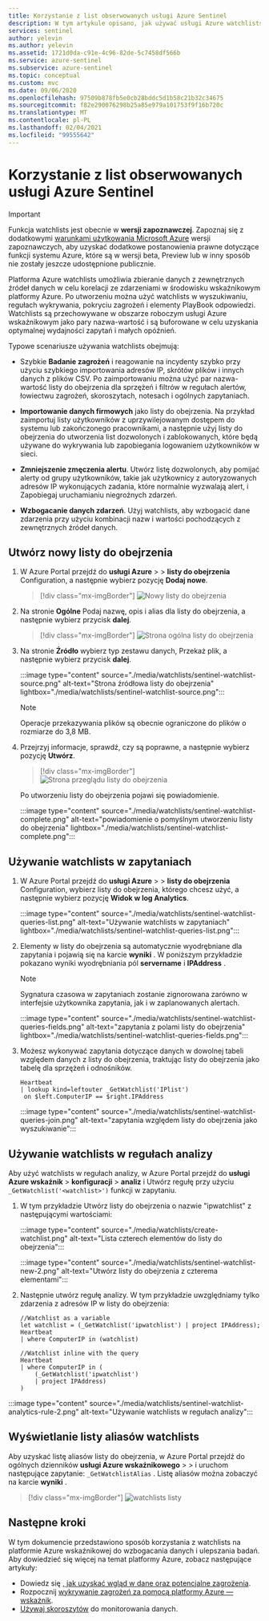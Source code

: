 ```yaml
---
title: Korzystanie z list obserwowanych usługi Azure Sentinel
description: W tym artykule opisano, jak używać usługi Azure watchlists do badania zagrożeń, importowania danych firmowych, tworzenia list dozwolonych i wzbogacania danych zdarzeń.
services: sentinel
author: yelevin
ms.author: yelevin
ms.assetid: 1721d0da-c91e-4c96-82de-5c7458df566b
ms.service: azure-sentinel
ms.subservice: azure-sentinel
ms.topic: conceptual
ms.custom: mvc
ms.date: 09/06/2020
ms.openlocfilehash: 97509b878fb5e0cb28bddc5d1b58c21b32c34675
ms.sourcegitcommit: f82e290076298b25a85e979a101753f9f16b720c
ms.translationtype: MT
ms.contentlocale: pl-PL
ms.lasthandoff: 02/04/2021
ms.locfileid: "99555642"
---
```

# <a name="use-azure-sentinel-watchlists"></a>Korzystanie z list obserwowanych usługi Azure Sentinel

> [!IMPORTANT]
> Funkcja watchlists jest obecnie w **wersji zapoznawczej**. Zapoznaj się z dodatkowymi [warunkami użytkowania Microsoft Azure](https://azure.microsoft.com/support/legal/preview-supplemental-terms/) wersji zapoznawczych, aby uzyskać dodatkowe postanowienia prawne dotyczące funkcji systemu Azure, które są w wersji beta, Preview lub w inny sposób nie zostały jeszcze udostępnione publicznie.

Platforma Azure watchlists umożliwia zbieranie danych z zewnętrznych źródeł danych w celu korelacji ze zdarzeniami w środowisku wskaźnikowym platformy Azure. Po utworzeniu można użyć watchlists w wyszukiwaniu, regułach wykrywania, pokryciu zagrożeń i elementy PlayBook odpowiedzi. Watchlists są przechowywane w obszarze roboczym usługi Azure wskaźnikowym jako pary nazwa-wartość i są buforowane w celu uzyskania optymalnej wydajności zapytań i małych opóźnień.

Typowe scenariusze używania watchlists obejmują:

- Szybkie **Badanie zagrożeń** i reagowanie na incydenty szybko przy użyciu szybkiego importowania adresów IP, skrótów plików i innych danych z plików CSV. Po zaimportowaniu można użyć par nazwa-wartość listy do obejrzenia dla sprzężeń i filtrów w regułach alertów, łowiectwu zagrożeń, skoroszytach, notesach i ogólnych zapytaniach.

- **Importowanie danych firmowych** jako listy do obejrzenia. Na przykład zaimportuj listy użytkowników z uprzywilejowanym dostępem do systemu lub zakończonego pracownikami, a następnie użyj listy do obejrzenia do utworzenia list dozwolonych i zablokowanych, które będą używane do wykrywania lub zapobiegania logowaniem użytkowników w sieci.

- **Zmniejszenie zmęczenia alertu**. Utwórz listę dozwolonych, aby pomijać alerty od grupy użytkowników, takie jak użytkownicy z autoryzowanych adresów IP wykonujących zadania, które normalnie wyzwalają alert, i Zapobiegaj uruchamianiu niegroźnych zdarzeń.

- **Wzbogacanie danych zdarzeń**. Użyj watchlists, aby wzbogacić dane zdarzenia przy użyciu kombinacji nazw i wartości pochodzących z zewnętrznych źródeł danych.

## <a name="create-a-new-watchlist"></a>Utwórz nowy listy do obejrzenia

1. W Azure Portal przejdź do **usługi Azure**  >    >  **listy do obejrzenia** Configuration, a następnie wybierz pozycję **Dodaj nowe**.

    > [!div class="mx-imgBorder"]
    > ![Nowy listy do obejrzenia](./media/watchlists/sentinel-watchlist-new.png)

1. Na stronie **Ogólne** Podaj nazwę, opis i alias dla listy do obejrzenia, a następnie wybierz przycisk **dalej**.

    > [!div class="mx-imgBorder"]
    > ![Strona ogólna listy do obejrzenia](./media/watchlists/sentinel-watchlist-general.png)

1. Na stronie **Źródło** wybierz typ zestawu danych, Przekaż plik, a następnie wybierz przycisk **dalej**.

    :::image type="content" source="./media/watchlists/sentinel-watchlist-source.png" alt-text="Strona źródłowa listy do obejrzenia" lightbox="./media/watchlists/sentinel-watchlist-source.png":::

    > [!NOTE]
    >
    > Operacje przekazywania plików są obecnie ograniczone do plików o rozmiarze do 3,8 MB.

1. Przejrzyj informacje, sprawdź, czy są poprawne, a następnie wybierz pozycję **Utwórz**.

    > [!div class="mx-imgBorder"]
    > ![Strona przeglądu listy do obejrzenia](./media/watchlists/sentinel-watchlist-review.png)

    Po utworzeniu listy do obejrzenia pojawi się powiadomienie.

    :::image type="content" source="./media/watchlists/sentinel-watchlist-complete.png" alt-text="powiadomienie o pomyślnym utworzeniu listy do obejrzenia" lightbox="./media/watchlists/sentinel-watchlist-complete.png":::

## <a name="use-watchlists-in-queries"></a>Używanie watchlists w zapytaniach

1. W Azure Portal przejdź do **usługi Azure**  >    >  **listy do obejrzenia** Configuration, wybierz listy do obejrzenia, którego chcesz użyć, a następnie wybierz pozycję **Widok w log Analytics**.

    :::image type="content" source="./media/watchlists/sentinel-watchlist-queries-list.png" alt-text="Używanie watchlists w zapytaniach" lightbox="./media/watchlists/sentinel-watchlist-queries-list.png":::

1. Elementy w listy do obejrzenia są automatycznie wyodrębniane dla zapytania i pojawią się na karcie **wyniki** . W poniższym przykładzie pokazano wyniki wyodrębniania pól **servername** i **IPAddress** .

    > [!NOTE]
    > Sygnatura czasowa w zapytaniach zostanie zignorowana zarówno w interfejsie użytkownika zapytania, jak i w zaplanowanych alertach.

    :::image type="content" source="./media/watchlists/sentinel-watchlist-queries-fields.png" alt-text="zapytania z polami listy do obejrzenia" lightbox="./media/watchlists/sentinel-watchlist-queries-fields.png":::
    
1. Możesz wykonywać zapytania dotyczące danych w dowolnej tabeli względem danych z listy do obejrzenia, traktując listy do obejrzenia jako tabelę dla sprzężeń i odnośników.

    ```kusto
    Heartbeat
    | lookup kind=leftouter _GetWatchlist('IPlist') 
     on $left.ComputerIP == $right.IPAddress
    ```
    :::image type="content" source="./media/watchlists/sentinel-watchlist-queries-join.png" alt-text="zapytania względem listy do obejrzenia jako wyszukiwanie":::

## <a name="use-watchlists-in-analytics-rules"></a>Używanie watchlists w regułach analizy

Aby użyć watchlists w regułach analizy, w Azure Portal przejdź do **usługi Azure wskaźnik**  >  **konfiguracji**  >  **analiz** i Utwórz regułę przy użyciu `_GetWatchlist('<watchlist>')` funkcji w zapytaniu.

1. W tym przykładzie Utwórz listy do obejrzenia o nazwie "ipwatchlist" z następującymi wartościami:

    :::image type="content" source="./media/watchlists/create-watchlist.png" alt-text="Lista czterech elementów do listy do obejrzenia":::

    :::image type="content" source="./media/watchlists/sentinel-watchlist-new-2.png" alt-text="Utwórz listy do obejrzenia z czterema elementami":::

1. Następnie utwórz regułę analizy.  W tym przykładzie uwzględniamy tylko zdarzenia z adresów IP w listy do obejrzenia:

    ```kusto
    //Watchlist as a variable
    let watchlist = (_GetWatchlist('ipwatchlist') | project IPAddress);
    Heartbeat
    | where ComputerIP in (watchlist)
    ```
    ```kusto
    //Watchlist inline with the query
    Heartbeat
    | where ComputerIP in ( 
        (_GetWatchlist('ipwatchlist')
        | project IPAddress)
    )
    ```

:::image type="content" source="./media/watchlists/sentinel-watchlist-analytics-rule-2.png" alt-text="Używanie watchlists w regułach analizy":::

## <a name="view-list-of-watchlists-aliases"></a>Wyświetlanie listy aliasów watchlists

Aby uzyskać listę aliasów listy do obejrzenia, w Azure Portal przejdź do ogólnych dzienników **usługi Azure wskaźnikowego**  >    >  i uruchom następujące zapytanie: `_GetWatchlistAlias` . Listę aliasów można zobaczyć na karcie **wyniki** .

> [!div class="mx-imgBorder"]
> ![watchlists listy](./media/watchlists/sentinel-watchlist-alias.png)

## <a name="next-steps"></a>Następne kroki
W tym dokumencie przedstawiono sposób korzystania z watchlists na platformie Azure wskaźnikowej do wzbogacania danych i ulepszania badań. Aby dowiedzieć się więcej na temat platformy Azure, zobacz następujące artykuły:
- Dowiedz się [, jak uzyskać wgląd w dane oraz potencjalne zagrożenia](quickstart-get-visibility.md).
- Rozpocznij [wykrywanie zagrożeń za pomocą platformy Azure — wskaźnik](./tutorial-detect-threats-built-in.md).
- [Używaj skoroszytów](tutorial-monitor-your-data.md) do monitorowania danych.
